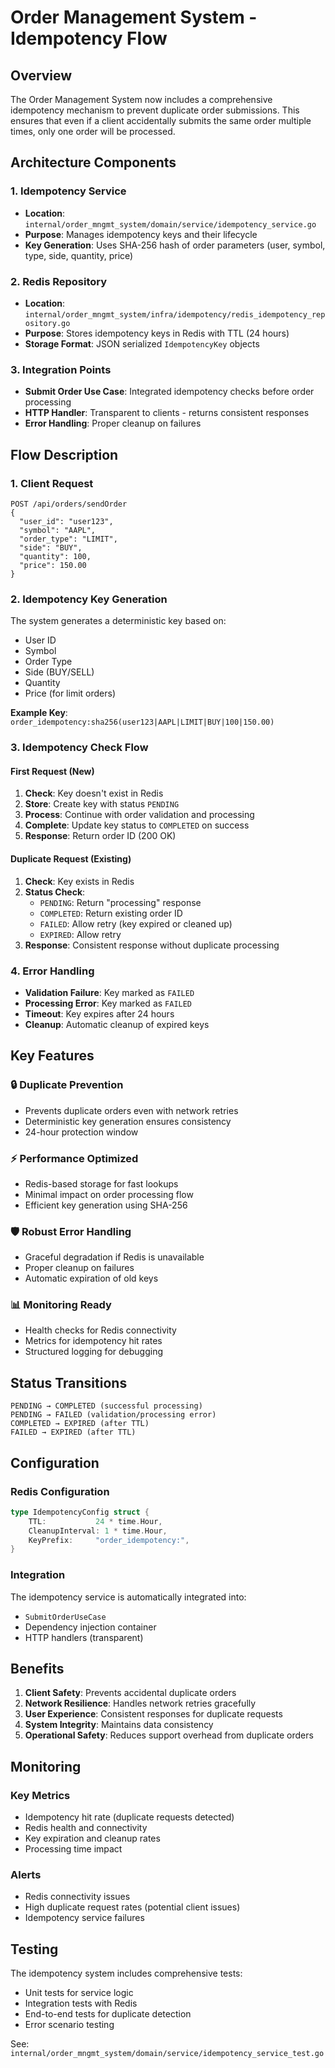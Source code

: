 # Order Management System - Idempotency Flow

## Overview

The Order Management System now includes a comprehensive idempotency mechanism to prevent duplicate order submissions. This ensures that even if a client accidentally submits the same order multiple times, only one order will be processed.

## Architecture Components

### 1. Idempotency Service
- **Location**: `internal/order_mngmt_system/domain/service/idempotency_service.go`
- **Purpose**: Manages idempotency keys and their lifecycle
- **Key Generation**: Uses SHA-256 hash of order parameters (user, symbol, type, side, quantity, price)

### 2. Redis Repository
- **Location**: `internal/order_mngmt_system/infra/idempotency/redis_idempotency_repository.go`
- **Purpose**: Stores idempotency keys in Redis with TTL (24 hours)
- **Storage Format**: JSON serialized `IdempotencyKey` objects

### 3. Integration Points
- **Submit Order Use Case**: Integrated idempotency checks before order processing
- **HTTP Handler**: Transparent to clients - returns consistent responses
- **Error Handling**: Proper cleanup on failures

## Flow Description

### 1. Client Request
```
POST /api/orders/sendOrder
{
  "user_id": "user123",
  "symbol": "AAPL",
  "order_type": "LIMIT",
  "side": "BUY",
  "quantity": 100,
  "price": 150.00
}
```

### 2. Idempotency Key Generation
The system generates a deterministic key based on:
- User ID
- Symbol
- Order Type
- Side (BUY/SELL)
- Quantity
- Price (for limit orders)

**Example Key**: `order_idempotency:sha256(user123|AAPL|LIMIT|BUY|100|150.00)`

### 3. Idempotency Check Flow

#### First Request (New)
1. **Check**: Key doesn't exist in Redis
2. **Store**: Create key with status `PENDING`
3. **Process**: Continue with order validation and processing
4. **Complete**: Update key status to `COMPLETED` on success
5. **Response**: Return order ID (200 OK)

#### Duplicate Request (Existing)
1. **Check**: Key exists in Redis
2. **Status Check**:
   - `PENDING`: Return "processing" response
   - `COMPLETED`: Return existing order ID
   - `FAILED`: Allow retry (key expired or cleaned up)
   - `EXPIRED`: Allow retry
3. **Response**: Consistent response without duplicate processing

### 4. Error Handling
- **Validation Failure**: Key marked as `FAILED`
- **Processing Error**: Key marked as `FAILED`
- **Timeout**: Key expires after 24 hours
- **Cleanup**: Automatic cleanup of expired keys

## Key Features

### 🔒 **Duplicate Prevention**
- Prevents duplicate orders even with network retries
- Deterministic key generation ensures consistency
- 24-hour protection window

### ⚡ **Performance Optimized**
- Redis-based storage for fast lookups
- Minimal impact on order processing flow
- Efficient key generation using SHA-256

### 🛡️ **Robust Error Handling**
- Graceful degradation if Redis is unavailable
- Proper cleanup on failures
- Automatic expiration of old keys

### 📊 **Monitoring Ready**
- Health checks for Redis connectivity
- Metrics for idempotency hit rates
- Structured logging for debugging

## Status Transitions

```
PENDING → COMPLETED (successful processing)
PENDING → FAILED (validation/processing error)
COMPLETED → EXPIRED (after TTL)
FAILED → EXPIRED (after TTL)
```

## Configuration

### Redis Configuration
```go
type IdempotencyConfig struct {
    TTL:           24 * time.Hour,
    CleanupInterval: 1 * time.Hour,
    KeyPrefix:     "order_idempotency:",
}
```

### Integration
The idempotency service is automatically integrated into:
- `SubmitOrderUseCase`
- Dependency injection container
- HTTP handlers (transparent)

## Benefits

1. **Client Safety**: Prevents accidental duplicate orders
2. **Network Resilience**: Handles network retries gracefully  
3. **User Experience**: Consistent responses for duplicate requests
4. **System Integrity**: Maintains data consistency
5. **Operational Safety**: Reduces support overhead from duplicate orders

## Monitoring

### Key Metrics
- Idempotency hit rate (duplicate requests detected)
- Redis health and connectivity
- Key expiration and cleanup rates
- Processing time impact

### Alerts
- Redis connectivity issues
- High duplicate request rates (potential client issues)
- Idempotency service failures

## Testing

The idempotency system includes comprehensive tests:
- Unit tests for service logic
- Integration tests with Redis
- End-to-end tests for duplicate detection
- Error scenario testing

See: `internal/order_mngmt_system/domain/service/idempotency_service_test.go`
